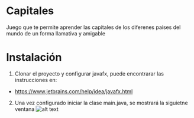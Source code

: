 # Capitales
Juego que te permite aprender las capitales de los diferenes paises del mundo de un forma llamativa y amigable
# Instalación
1. Clonar el proyecto y configurar javafx, puede encontrarar las instrucciones en:
- https://www.jetbrains.com/help/idea/javafx.html
2. Una vez configurado iniciar la clase main.java, se mostrará la siguietne ventana
![alt text](https://github.com/EdgarRMed/Capitales/tree/master/images/1.png?raw=true)
